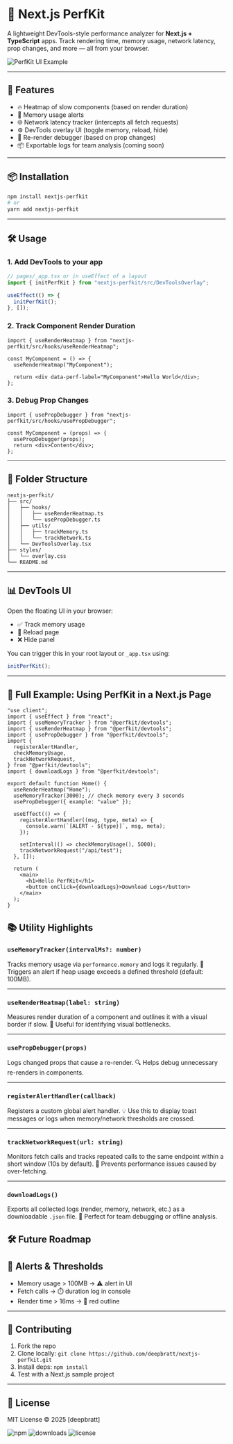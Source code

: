 # 🧠 Next.js PerfKit

A lightweight DevTools-style performance analyzer for **Next.js + TypeScript** apps.
Track rendering time, memory usage, network latency, prop changes, and more — all from your browser.

![PerfKit UI Example](https://user-images.githubusercontent.com/example/perfkit-ui.png) <!-- Add screenshot later -->

---

## 🚀 Features

- 🔥 Heatmap of slow components (based on render duration)
- 🧠 Memory usage alerts
- 🌐 Network latency tracker (intercepts all fetch requests)
- ⚙️ DevTools overlay UI (toggle memory, reload, hide)
- 🔄 Re-render debugger (based on prop changes)
- 📦 Exportable logs for team analysis (coming soon)

---

## 📦 Installation

```bash
npm install nextjs-perfkit
# or
yarn add nextjs-perfkit
```

---

## 🛠️ Usage

### 1. Add DevTools to your app

```ts
// pages/_app.tsx or in useEffect of a layout
import { initPerfKit } from "nextjs-perfkit/src/DevToolsOverlay";

useEffect(() => {
  initPerfKit();
}, []);
```

### 2. Track Component Render Duration

```tsx
import { useRenderHeatmap } from "nextjs-perfkit/src/hooks/useRenderHeatmap";

const MyComponent = () => {
  useRenderHeatmap("MyComponent");

  return <div data-perf-label="MyComponent">Hello World</div>;
};
```

### 3. Debug Prop Changes

```tsx
import { usePropDebugger } from "nextjs-perfkit/src/hooks/usePropDebugger";

const MyComponent = (props) => {
  usePropDebugger(props);
  return <div>Content</div>;
};
```

---

## 📂 Folder Structure

```
nextjs-perfkit/
├── src/
│   ├── hooks/
│   │   ├── useRenderHeatmap.ts
│   │   └── usePropDebugger.ts
│   ├── utils/
│   │   ├── trackMemory.ts
│   │   └── trackNetwork.ts
│   └── DevToolsOverlay.tsx
├── styles/
│   └── overlay.css
└── README.md
```

---

## 📊 DevTools UI

Open the floating UI in your browser:

- ✅ Track memory usage
- 🔄 Reload page
- ❌ Hide panel

You can trigger this in your root layout or `_app.tsx` using:

```ts
initPerfKit();
```

---

## 🧪 Full Example: Using PerfKit in a Next.js Page

```tsx
"use client";
import { useEffect } from "react";
import { useMemoryTracker } from "@perfkit/devtools";
import { useRenderHeatmap } from "@perfkit/devtools";
import { usePropDebugger } from "@perfkit/devtools";
import {
  registerAlertHandler,
  checkMemoryUsage,
  trackNetworkRequest,
} from "@perfkit/devtools";
import { downloadLogs } from "@perfkit/devtools";

export default function Home() {
  useRenderHeatmap("Home");
  useMemoryTracker(3000); // check memory every 3 seconds
  usePropDebugger({ example: "value" });

  useEffect(() => {
    registerAlertHandler((msg, type, meta) => {
      console.warn(`[ALERT - ${type}]`, msg, meta);
    });

    setInterval(() => checkMemoryUsage(), 5000);
    trackNetworkRequest("/api/test");
  }, []);

  return (
    <main>
      <h1>Hello PerfKit</h1>
      <button onClick={downloadLogs}>Download Logs</button>
    </main>
  );
}
```

## 📚 Utility Highlights

### `useMemoryTracker(intervalMs?: number)`

Tracks memory usage via `performance.memory` and logs it regularly.
🚨 Triggers an alert if heap usage exceeds a defined threshold (default: 100MB).

---

### `useRenderHeatmap(label: string)`

Measures render duration of a component and outlines it with a visual border if slow.
📏 Useful for identifying visual bottlenecks.

---

### `usePropDebugger(props)`

Logs changed props that cause a re-render.
🔍 Helps debug unnecessary re-renders in components.

---

### `registerAlertHandler(callback)`

Registers a custom global alert handler.
💡 Use this to display toast messages or logs when memory/network thresholds are crossed.

---

### `trackNetworkRequest(url: string)`

Monitors fetch calls and tracks repeated calls to the same endpoint within a short window (10s by default).
📡 Prevents performance issues caused by over-fetching.

---

### `downloadLogs()`

Exports all collected logs (render, memory, network, etc.) as a downloadable `.json` file.
📝 Perfect for team debugging or offline analysis.

## 🛠 Future Roadmap

## 📢 Alerts & Thresholds

- Memory usage > 100MB → ⚠️ alert in UI
- Fetch calls → ⏱️ duration log in console
- Render time > 16ms → 🔴 red outline

---

## 👥 Contributing

1. Fork the repo
2. Clone locally: `git clone https://github.com/deepbratt/nextjs-perfkit.git`
3. Install deps: `npm install`
4. Test with a Next.js sample project

---

## 📄 License

MIT License © 2025 [deepbratt]

![npm](https://img.shields.io/npm/v/nextjs-perfkit)
![downloads](https://img.shields.io/npm/dm/nextjs-perfkit)
![license](https://img.shields.io/npm/l/nextjs-perfkit)
